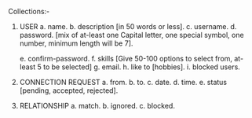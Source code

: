 Collections:-

1. USER
   a. name.
   b. description [in 50 words or less].
   c. username.
   d. password. [mix of at-least one Capital letter, one special symbol, one number, minimum length will be 7].

   e. confirm-password.
   f. skills [Give 50-100 options to select from, at-least 5 to be selected]
   g. email.
   h. like to [hobbies].
   i. blocked users.

2. CONNECTION REQUEST
   a. from.
   b. to.
   c. date.
   d. time.
   e. status [pending, accepted, rejected].

3. RELATIONSHIP
   a. match.
   b. ignored.
   c. blocked.
